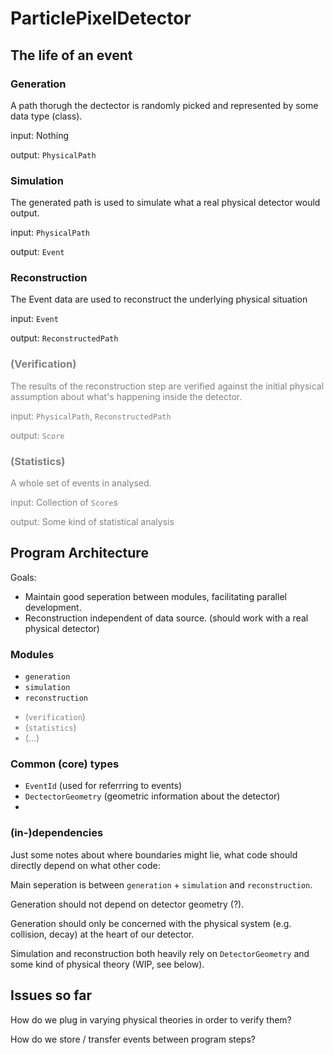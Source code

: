 # ParticlePixelDetector

## The life of an event

### Generation
A path thorugh the dectector is randomly picked and represented by some data type (class).

input: Nothing

output: `PhysicalPath`

### Simulation
The generated path is used to simulate what a real physical detector would output.

input: `PhysicalPath`

output: `Event`

### Reconstruction
The Event data are used to reconstruct the underlying physical situation

input: `Event`

output: `ReconstructedPath`

<span style="color:grey">

### (Verification)
The results of the reconstruction step are verified against the initial physical assumption about what's happening inside the detector.

input: `PhysicalPath`, `ReconstructedPath`

output: `Score`

### (Statistics)
A whole set of events in analysed.

input: Collection of `Score`s

output: Some kind of statistical analysis

</span>

## Program Architecture
Goals:
* Maintain good seperation between modules, facilitating parallel development.
* Reconstruction independent of data source. (should work with a real physical detector)

### Modules
* `generation`
* `simulation`
* `reconstruction`

<span style="color:grey">

* (`verification`)
* (`statistics`)
* (...)

</span>

### Common (core) types
* `EventId` (used for referrring to events)
* `DectectorGeometry` (geometric information about the detector)
* 

### (in-)dependencies
Just some notes about where boundaries might lie, what code should directly depend on what other code:

Main seperation is between `generation` + `simulation` and `reconstruction`.

Generation should not depend on detector geometry (?).

Generation should only be concerned with the physical system (e.g. collision, decay) at the heart of our detector.

Simulation and reconstruction both heavily rely on `DetectorGeometry` and some kind of physical theory (WIP, see below).

## Issues so far
How do we plug in varying physical theories in order to verify them?

How do we store / transfer events between program steps?
